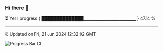 ### Hi there 👋

⏳ Year progress { ██████████████▁▁▁▁▁▁▁▁▁▁▁▁▁▁▁▁ } 47.14 %

---

⏰ Updated on Fri, 21 Jun 2024 12:32:02 GMT

![Progress Bar CI](https://github.com/liununu/liununu/workflows/Progress%20Bar%20CI/badge.svg)
